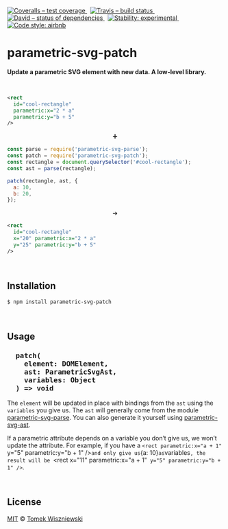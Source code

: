 [![Coveralls – test coverage
](https://img.shields.io/coveralls/parametric-svg/patch.svg?style=flat-square)
](https://coveralls.io/r/parametric-svg/patch)
 [![Travis – build status
](https://img.shields.io/travis/parametric-svg/patch/master.svg?style=flat-square)
](https://travis-ci.org/parametric-svg/patch)
 [![David – status of dependencies
](https://img.shields.io/david/parametric-svg/patch.svg?style=flat-square)
](https://david-dm.org/parametric-svg/patch)
 [![Stability: experimental
](https://img.shields.io/badge/stability-experimental-yellow.svg?style=flat-square)
](https://nodejs.org/api/documentation.html#documentation_stability_index)
 [![Code style: airbnb
](https://img.shields.io/badge/code%20style-airbnb-777777.svg?style=flat-square)
](https://github.com/airbnb/javascript)




parametric-svg-patch
====================

**Update a parametric SVG element with new data. A low-level library.**


<a                                                 id="/example"></a>&nbsp;

```xml
<rect
  id="cool-rectangle"
  parametric:x="2 * a"
  parametric:y="b + 5"
/>
```

<p align="center">➕</p>

```js
const parse = require('parametric-svg-parse');
const patch = require('parametric-svg-patch');
const rectangle = document.querySelector('#cool-rectangle');
const ast = parse(rectangle);

patch(rectangle, ast, {
  a: 10,
  b: 20,
});
```

<p align="center">➔</p>

```xml
<rect
  id="cool-rectangle"
  x="20" parametric:x="2 * a"
  y="25" parametric:y="b + 5"
/>
```




<a                                                 id="/installation"></a>&nbsp;

Installation
------------

```sh
$ npm install parametric-svg-patch
```




<a                                                        id="/usage"></a>&nbsp;

Usage
-----

<!-- @doxie.inject start -->
<!-- Don’t remove or change the comment above – that can break automatic updates. -->
<h3><pre>
  patch(
    element: DOMElement,
    ast: ParametricSvgAst,
    variables: Object
  ) => void
</pre></h3>

The `element` will be updated in place with bindings from the `ast` using
the `variables` you give us. The `ast` will generally come from the module
[parametric-svg-parse][]. You can also generate it yourself using
[parametric-svg-ast][].

If a parametric attribute depends on a variable you don’t give us, we won’t
update the attribute. For example, if you have
a `<rect parametric:x="a + 1"` y="5" parametric:y="b + 1" />` and only
give us `{a: 10}` as `variables`, the result will be
`<rect x="11" parametric:x="a + 1"` y="5" parametric:y="b + 1" />`.

[parametric-svg-parse]:  https://npmjs.com/package/parametric-svg-parse
[parametric-svg-ast]:    https://npmjs.com/package/parametric-svg-ast
<!-- Don’t remove or change the comment below – that can break automatic updates. More info at <http://npm.im/doxie.inject>. -->
<!-- @doxie.inject end -->




<a                                                      id="/license"></a>&nbsp;

License
-------

[MIT][] © [Tomek Wiszniewski][]

[MIT]: ./License.md
[Tomek Wiszniewski]: https://github.com/tomekwi
